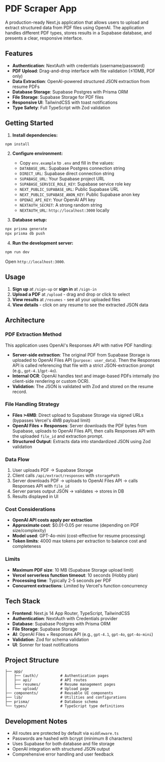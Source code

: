 # PDF Scraper App

A production-ready Next.js application that allows users to upload and extract structured data from PDF files using OpenAI. The application handles different PDF types, stores results in a Supabase database, and presents a clear, responsive interface.

## Features

- **Authentication**: NextAuth with credentials (username/password)
- **PDF Upload**: Drag-and-drop interface with file validation (≤10MB, PDF only)
- **Data Extraction**: OpenAI-powered structured JSON extraction from resume PDFs
- **Database Storage**: Supabase Postgres with Prisma ORM
- **File Storage**: Supabase Storage for PDF files
- **Responsive UI**: TailwindCSS with toast notifications
- **Type Safety**: Full TypeScript with Zod validation

## Getting Started

1. **Install dependencies:**
```bash
npm install
```

2. **Configure environment:**
   - Copy `env.example` to `.env` and fill in the values:
   - `DATABASE_URL`: Supabase Postgres connection string
   - `DIRECT_URL`: Supabase direct connection string
   - `SUPABASE_URL`: Your Supabase project URL
   - `SUPABASE_SERVICE_ROLE_KEY`: Supabase service role key
   - `NEXT_PUBLIC_SUPABASE_URL`: Public Supabase URL
   - `NEXT_PUBLIC_SUPABASE_ANON_KEY`: Public Supabase anon key
   - `OPENAI_API_KEY`: Your OpenAI API key
   - `NEXTAUTH_SECRET`: A strong random string
   - `NEXTAUTH_URL`: `http://localhost:3000` locally

3. **Database setup:**
```bash
npx prisma generate
npx prisma db push
```

4. **Run the development server:**
```bash
npm run dev
```

Open `http://localhost:3000`.

## Usage

1. **Sign up** at `/sign-up` or **sign in** at `/sign-in`
2. **Upload a PDF** at `/upload` - drag and drop or click to select
3. **View results** at `/resumes` - see all your uploaded files
4. **View details** - click on any resume to see the extracted JSON data

## Architecture

### PDF Extraction Method

This application uses OpenAI's Responses API with native PDF handling:

- **Server-side extraction**: The original PDF from Supabase Storage is uploaded to OpenAI Files API (`purpose: user_data`). Then the Responses API is called referencing that file with a strict JSON-extraction prompt (e.g., `gpt-4.1`/`gpt-4o`).
- **Internal OCR**: OpenAI handles text and image-based PDFs internally (no client-side rendering or custom OCR).
- **Validation**: The JSON is validated with Zod and stored on the resume record.

### File Handling Strategy
- **Files >4MB**: Direct upload to Supabase Storage via signed URLs (bypasses Vercel's 4MB payload limit)
- **OpenAI Files + Responses**: Server downloads the PDF bytes from Supabase, uploads to OpenAI Files API, then calls Responses API with the uploaded `file_id` and extraction prompt.
- **Structured Output**: Extracts data into standardized JSON using Zod validation

### Data Flow
1. User uploads PDF → Supabase Storage
2. Client calls `/api/extract/responses` with `storagePath`
3. Server downloads PDF → uploads to OpenAI Files API → calls Responses API with `file_id`
4. Server parses output JSON → validates → stores in DB
5. Results displayed in UI

### Cost Considerations

- **OpenAI API costs apply per extraction**
- **Approximate cost**: $0.01-0.05 per resume (depending on PDF size/complexity)
- **Model used**: GPT-4o-mini (cost-effective for resume processing)
- **Token limits**: 4000 max tokens per extraction to balance cost and completeness

### Limits

- **Maximum PDF size**: 10 MB (Supabase Storage upload limit)
- **Vercel serverless function timeout**: 10 seconds (Hobby plan)
- **Processing time**: Typically 2-5 seconds per PDF
- **Concurrent extractions**: Limited by Vercel's function concurrency

## Tech Stack

- **Frontend**: Next.js 14 App Router, TypeScript, TailwindCSS
- **Authentication**: NextAuth with Credentials provider
- **Database**: Supabase Postgres with Prisma ORM
- **File Storage**: Supabase Storage
- **AI**: OpenAI Files + Responses API (e.g., `gpt-4.1`, `gpt-4o`, `gpt-4o-mini`)
- **Validation**: Zod for schema validation
- **UI**: Sonner for toast notifications

## Project Structure

```
├── app/
│   ├── (auth)/          # Authentication pages
│   ├── api/             # API routes
│   ├── resumes/         # Resume management pages
│   └── upload/          # Upload page
├── components/          # Reusable UI components
├── lib/                 # Utilities and configurations
├── prisma/              # Database schema
└── types/               # TypeScript type definitions
```

## Development Notes

- All routes are protected by default via `middleware.ts`
- Passwords are hashed with bcrypt (minimum 8 characters)
- Uses Supabase for both database and file storage
- OpenAI integration with structured JSON output
- Comprehensive error handling and user feedback